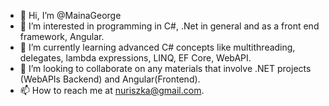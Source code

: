 - 👋 Hi, I’m @MainaGeorge
- 👀 I’m interested in programming in C#, .Net in general and as a front end framework, Angular.
- 🌱 I’m currently learning advanced C# concepts like multithreading, delegates, lambda expressions, LINQ, EF Core, WebAPI.
- 💞️ I’m looking to collaborate on any materials that involve .NET projects (WebAPIs Backend) and Angular(Frontend).
- 📫 How to reach me at nuriszka@gmail.com.

<!---
MainaGeorge/MainaGeorge is a ✨ special ✨ repository because its `README.md` (this file) appears on your GitHub profile.
You can click the Preview link to take a look at your changes.
--->
